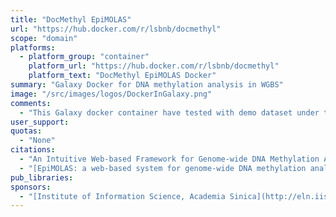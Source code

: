 ```yaml
---
title: "DocMethyl EpiMOLAS"
url: "https://hub.docker.com/r/lsbnb/docmethyl"
scope: "domain"
platforms:
  - platform_group: "container"
    platform_url: "https://hub.docker.com/r/lsbnb/docmethyl"
    platform_text: "DocMethyl EpiMOLAS Docker"
summary: "Galaxy Docker for DNA methylation analysis in WGBS"
image: "/src/images/logos/DockerInGalaxy.png"
comments:
  - "This Galaxy docker container have tested with demo dataset under the Ubuntu 16.04 64 bit system equipped with four-core CPU, 32GB RAM, 400GB storage."
user_support:
quotas:
  - "None"
citations:
  - "An Intuitive Web-based Framework for Genome-wide DNA Methylation Analysis, Sheng-Yao Su, I-Hsuan Lu, Wen-Chih Cheng, Wei-Chun Chung, Pao-Yang Chen, Jan-Ming Ho, Shu-Hwa Chen, Chung-Yen Lin, (in preparation)."
  - "[EpiMOLAS: a web-based system for genome-wide DNA methylation analysis](http://www.icsb2018-france.com/images/ICSB-2018---Abstract-book---Posters.pdf#page=68), Sheng-Yao Su, Shu-Hwa Chen, Yi-Hsun Lu, Chung-Yen Lin, ICSB 2018, Lyon France"
pub_libraries:
sponsors:
  - "[Institute of Information Science, Academia Sinica](http://eln.iis.sinica.edu.tw), Taipei, Taiwan"
---
```


